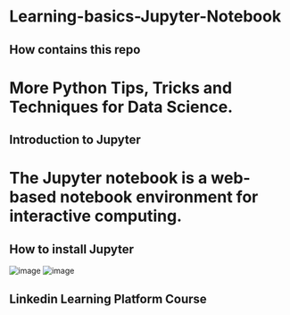 # Learning-basics-Jupyter-Notebook

## How contains this repo

# More Python Tips, Tricks and Techniques for Data Science.

## Introduction to Jupyter

# The Jupyter notebook is a web-based notebook environment for interactive computing.


## How to install Jupyter


![image](https://user-images.githubusercontent.com/72825756/192969919-b3d10c90-6299-4e05-9548-3c56e38e142c.png)
![image](https://user-images.githubusercontent.com/72825756/192969947-93d72a0c-51d5-43c0-8535-8e5308a8db53.png)


## Linkedin Learning Platform Course
